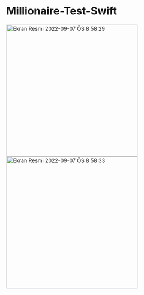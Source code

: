 # Millionaire-Test-Swift

<img width="350" alt="Ekran Resmi 2022-09-07 ÖS 8 58 29" src="https://user-images.githubusercontent.com/73075252/188947131-bb3783fb-1217-4792-a0a9-7f0c2102dce8.png">
<img width="350" alt="Ekran Resmi 2022-09-07 ÖS 8 58 33" src="https://user-images.githubusercontent.com/73075252/188947122-1e525b79-a1c1-4f11-bc33-b53b04b6ee2a.png">

